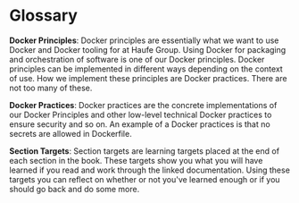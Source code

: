 # Glossary

**Docker Principles**: Docker principles are essentially what we want to use Docker and Docker tooling for at Haufe Group. Using Docker for packaging and orchestration of software is one of our Docker principles. Docker principles can be implemented in different ways depending on the context of use. How we implement these principles are Docker practices. There are not too many of these.

**Docker Practices**: Docker practices are the concrete implementations of our Docker Principles and other low-level technical Docker practices to ensure security and so on. An example of a Docker practices is that no secrets are allowed in Dockerfile.

**Section Targets**: Section targets are learning targets placed at the end of each section in the book. These targets show you what you will have learned if you read and work through the linked documentation. Using these targets you can reflect on whether or not you've learned enough or if you should go back and do some more.

